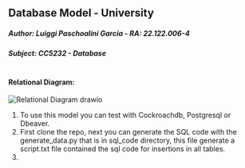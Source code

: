 ## Database Model - University <br>
##### *Author: Luiggi Paschoalini Garcia - RA: 22.122.006-4*
##### *Subject: CC5232 - Database* <br><br>

#### Relational Diagram: <br>
![Relational Diagram drawio](https://github.com/luiggigarcia/database_model_universityExample/assets/83616830/f6ff0d7c-f16b-467f-ae14-901ed9ae5aea)

1. To use this model you can test with Cockroachdb, Postgresql or Dbeaver.
2. First clone the repo, next you can generate the SQL code with the generate_data.py that is in sql_code directory, this file generate a script.txt file contained the sql code for insertions in all tables.
3. 

